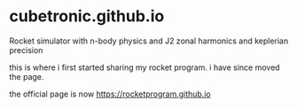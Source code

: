 # cubetronic.github.io
Rocket simulator with n-body physics and J2 zonal harmonics and keplerian precision

this is where i first started sharing my rocket program. i have since moved the page.

the official page is now https://rocketprogram.github.io
